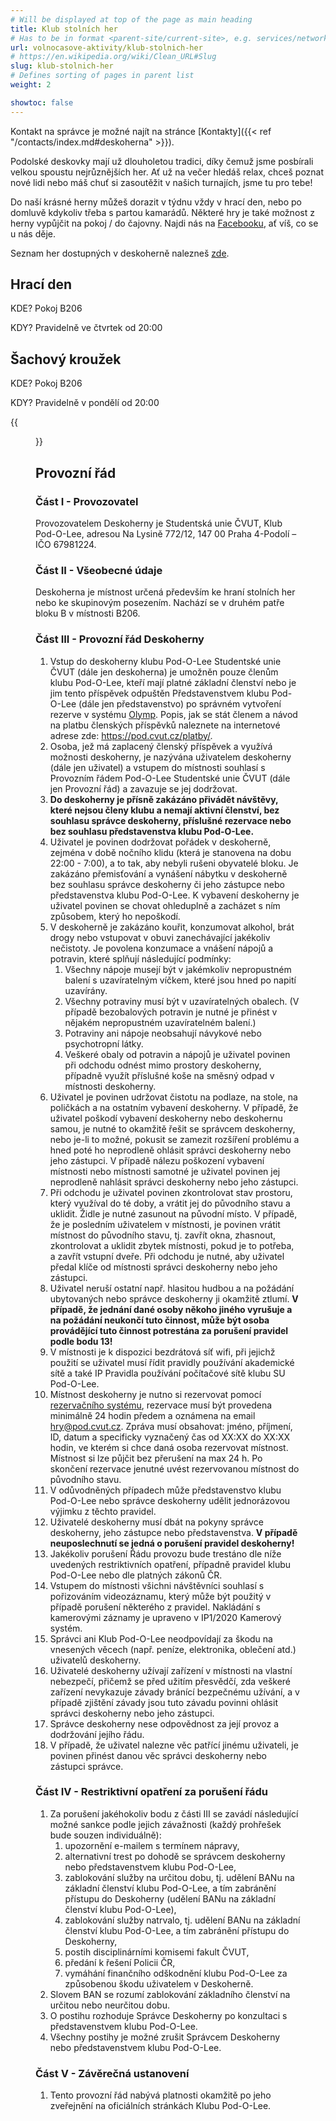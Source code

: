 ```yaml
---
# Will be displayed at top of the page as main heading
title: Klub stolních her
# Has to be in format <parent-site/current-site>, e.g. services/network (notice missing slash at the beginning)
url: volnocasove-aktivity/klub-stolnich-her
# https://en.wikipedia.org/wiki/Clean_URL#Slug
slug: klub-stolnich-her
# Defines sorting of pages in parent list
weight: 2

showtoc: false
---
```


Kontakt na správce je možné najít na stránce [Kontakty]({{< ref "/contacts/index.md#deskoherna" >}}).

Podolské deskovky mají už dlouholetou tradici, díky čemuž jsme posbírali velkou spoustu nejrůznějších her. Ať už na večer hledáš relax, chceš poznat nové lidi nebo máš chuť si zasoutěžit v našich turnajích, jsme tu pro tebe!

Do naší krásné herny můžeš dorazit v týdnu vždy v hrací den, nebo po domluvě kdykoliv třeba s partou kamarádů. Některé hry je také možnost z herny vypůjčit na pokoj / do čajovny. Najdi nás na [Facebooku](https://www.facebook.com/groups/hrypodolee), ať víš, co se u nás děje.

Seznam her dostupných v deskoherně nalezneš [zde](https://docs.google.com/spreadsheets/d/1Ocg36A2OPQALA3ums7OLA13KTKw1npZr3auANkEogjc/edit?usp=sharing).

## Hrací den

KDE? Pokoj B206

KDY? Pravidelně ve čtvrtek od 20:00

## Šachový kroužek

KDE? Pokoj B206

KDY? Pravidelně v pondělí od 20:00

{{<figure src="main.jpg" alt="Board games club">}}

## Provozní řád

### Část I - Provozovatel

Provozovatelem Deskoherny je Studentská unie ČVUT, Klub Pod-O-Lee, adresou Na Lysině 772/12, 147 00 Praha 4-Podolí – IČO 67981224. 

### Část II - Všeobecné údaje

Deskoherna je místnost určená především ke hraní stolních her nebo ke skupinovým posezením. Nachází se v druhém patře bloku B v místnosti B206.

### Část III - Provozní řád Deskoherny

1. Vstup do deskoherny klubu Pod-O-Lee Studentské unie ČVUT (dále jen deskoherna) je umožněn pouze členům klubu Pod-O-Lee, kteří mají platné základní členství nebo je jim tento příspěvek odpuštěn Představenstvem klubu Pod-O-Lee (dále jen představenstvo) po správném vytvoření rezerve v systému [Olymp](https://olymp.pod.cvut.cz). Popis, jak se stát členem a návod na platbu členských příspěvků naleznete na internetové adrese zde: <https://pod.cvut.cz/platby/>. 
2. Osoba, jež má zaplacený členský příspěvek a využívá možnosti deskoherny, je nazývána uživatelem deskoherny (dále jen uživatel) a vstupem do místnosti souhlasí s Provozním řádem Pod-O-Lee Studentské unie ČVUT (dále jen Provozní řád) a zavazuje se jej dodržovat. 
3. **Do deskoherny je přísně zakázáno přivádět návštěvy, které nejsou členy klubu a nemají aktivní členství, bez souhlasu správce deskoherny, příslušné rezervace nebo bez souhlasu představenstva klubu Pod-O-Lee.**
4. Uživatel je povinen dodržovat pořádek v deskoherně, zejména v době nočního klidu (která je stanovena na dobu 22:00 - 7:00), a to tak, aby nebyli rušeni obyvatelé bloku. Je zakázáno přemisťování a vynášení nábytku v deskoherně bez souhlasu správce deskoherny či jeho zástupce nebo představenstva klubu Pod-O-Lee. K vybavení deskoherny je uživatel povinen se chovat ohleduplně a zacházet s ním způsobem, který ho nepoškodí.
5. V deskoherně je zakázáno kouřit, konzumovat alkohol, brát drogy nebo vstupovat v obuvi zanechávající jakékoliv nečistoty. Je povolena konzumace a vnášení nápojů a potravin, které splňují následující podmínky: 
    1. Všechny nápoje musejí být v jakémkoliv nepropustném balení s uzavíratelným víčkem, které jsou hned po napití uzavírány. 
    2. Všechny potraviny musí být v uzavíratelných obalech. (V případě bezobalových potravin je nutné je přinést v nějakém nepropustném uzavíratelném balení.)
    3. Potraviny ani nápoje neobsahují návykové nebo psychotropní látky. 
    4. Veškeré obaly od potravin a nápojů je uživatel povinen při odchodu odnést mimo prostory deskoherny, případně využít příslušné koše na směsný odpad v místnosti deskoherny. 
6. Uživatel je povinen udržovat čistotu na podlaze, na stole, na poličkách a na ostatním vybavení deskoherny. V případě, že uživatel poškodí vybavení deskoherny nebo deskohernu samou, je nutné to okamžitě řešit se správcem deskoherny, nebo je-li to možné, pokusit se zamezit rozšíření problému a hned poté ho neprodleně ohlásit správci deskoherny nebo jeho zástupci. V případě nálezu poškození vybavení místnosti nebo místnosti samotné je uživatel povinen jej neprodleně nahlásit správci deskoherny nebo jeho zástupci.
7. Při odchodu je uživatel povinen zkontrolovat stav prostoru, který využíval do té doby, a vrátit jej do původního stavu a uklidit. Židle je nutné zasunout na původní místo. V případě, že je posledním uživatelem v místnosti, je povinen vrátit místnost do původního stavu, tj. zavřít okna, zhasnout, zkontrolovat a uklidit zbytek místnosti, pokud je to potřeba, a zavřít vstupní dveře. Při odchodu je nutné, aby uživatel předal klíče od místnosti správci deskoherny nebo jeho zástupci.  
8. Uživatel neruší ostatní např. hlasitou hudbou a na požádání ubytovaných nebo správce deskoherny ji okamžitě ztlumí. **V případě, že jednání dané osoby někoho jiného vyrušuje a na požádání neukončí tuto činnost, může být osoba provádějící tuto činnost potrestána za porušení pravidel podle bodu 13!**
9. V místnosti je k dispozici bezdrátová síť wifi, při jejichž použití se uživatel musí řídit pravidly používání akademické sítě a také IP Pravidla používání počítačové sítě klubu SU Pod-O-Lee.
10. Místnost deskoherny je nutno si rezervovat pomocí [rezervačního systému](https://olymp.pod.cvut.cz), rezervace musí být provedena minimálně 24 hodin předem a oznámena na email hry@pod.cvut.cz. Zpráva musí obsahovat: jméno, příjmení, ID, datum a specificky vyznačený čas od XX:XX do XX:XX hodin, ve kterém si chce daná osoba rezervovat místnost. Místnost si lze půjčit bez přerušení na max 24 h. Po skončení rezervace jenutné uvést rezervovanou místnost do původního stavu. 
11. V odůvodněných případech může představenstvo klubu Pod-O-Lee nebo správce deskoherny udělit jednorázovou výjimku z těchto pravidel.
12. Uživatelé deskoherny musí dbát na pokyny správce deskoherny, jeho zástupce nebo představenstva. **V případě neuposlechnutí se jedná o porušení pravidel deskoherny!**
13. Jakékoliv porušení Řádu provozu bude trestáno dle níže uvedených restriktivních opatření, případně pravidel klubu Pod-O-Lee nebo dle platných zákonů ČR.
14. Vstupem do místnosti všichni návštěvníci souhlasí s pořizováním videozáznamu, který může být použitý v případě porušení některého z pravidel. Nakládání s kamerovými záznamy je upraveno v IP1/2020 Kamerový systém.
15. Správci ani Klub Pod-O-Lee neodpovídají za škodu na vnesených věcech (např. peníze, elektronika, oblečení atd.) uživatelů deskoherny.
16. Uživatelé deskoherny užívají zařízení v místnosti na vlastní nebezpečí, přičemž se před užitím přesvědčí, zda veškeré zařízení nevykazuje závady bránící bezpečnému užívání, a v případě zjištění závady jsou tuto závadu povinni ohlásit správci deskoherny nebo jeho zástupci.
17. Správce deskoherny nese odpovědnost za její provoz a dodržování jejího řádu.
18. V případě, že uživatel nalezne věc patřící jinému uživateli, je povinen přinést danou věc správci deskoherny nebo zástupci správce.

### Část IV - Restriktivní opatření za porušení řádu

1. Za porušení jakéhokoliv bodu z části III se zavádí následující možné sankce podle jejich závažnosti (každý prohřešek bude souzen individuálně):
    1. upozornění e-mailem s termínem nápravy,
    2. alternativní trest po dohodě se správcem deskoherny nebo představenstvem klubu Pod-O-Lee,
    3. zablokování služby na určitou dobu, tj. udělení BANu na základní členství klubu Pod-O-Lee, a tím zabránění přístupu do Deskoherny (udělení BANu na základní členství klubu Pod-O-Lee),
    4. zablokování služby natrvalo, tj. udělení BANu na základní členství klubu Pod-O-Lee, a tím zabránění přístupu do Deskoherny,
    5. postih disciplinárními komisemi fakult ČVUT,
    6. předání k řešení Policii ČR,
    7. vymáhání finančního odškodnění klubu Pod-O-Lee za způsobenou škodu uživatelem v Deskoherně.
2. Slovem BAN se rozumí zablokování základního členství na určitou nebo neurčitou dobu.
3. O postihu rozhoduje Správce Deskoherny po konzultaci s představenstvem klubu Pod-O-Lee.
4. Všechny postihy je možné zrušit Správcem Deskoherny nebo představenstvem klubu Pod-O-Lee.

### Část V - Závěrečná ustanovení
1. Tento provozní řád nabývá platnosti okamžitě po jeho zveřejnění na oficiálních stránkách Klubu Pod-O-Lee.
